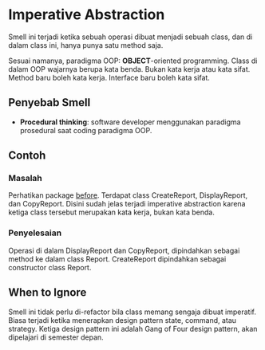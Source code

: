 # Imperative Abstraction

Smell ini terjadi ketika sebuah operasi dibuat menjadi sebuah class, dan di dalam class ini, hanya punya satu method saja.

Sesuai namanya, paradigma OOP: **OBJECT**-oriented programming. Class di dalam OOP wajarnya berupa kata benda. Bukan kata kerja atau kata sifat. Method baru boleh kata kerja. Interface baru boleh kata sifat.

## Penyebab Smell

- **Procedural thinking**: software developer menggunakan paradigma prosedural saat coding paradigma OOP.

## Contoh

### Masalah

Perhatikan package [before](before). Terdapat class CreateReport, DisplayReport, dan CopyReport. Disini sudah jelas terjadi imperative abstraction karena ketiga class tersebut merupakan kata kerja, bukan kata benda.

### Penyelesaian

Operasi di dalam DisplayReport dan CopyReport, dipindahkan sebagai method ke dalam class Report. CreateReport dipindahkan sebagai constructor class Report.

## When to Ignore

Smell ini tidak perlu di-refactor bila class memang sengaja dibuat imperatif. Biasa terjadi ketika menerapkan design pattern state, command, atau strategy. Ketiga design pattern ini adalah Gang of Four design pattern, akan dipelajari di semester depan.

